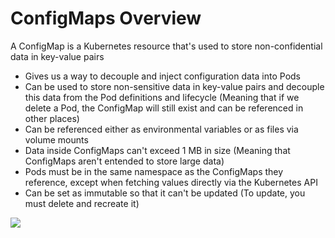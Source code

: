 # ConfigMaps Overview

A ConfigMap is a Kubernetes resource that's used to store non-confidential data in key-value pairs

* Gives us a way to decouple and inject configuration data into Pods
* Can be used to store non-sensitive data in key-value pairs and decouple this data from the Pod definitions and lifecycle (Meaning that if we delete a Pod, the ConfigMap will still exist and can be referenced in other places)
* Can be referenced either as environmental variables or as files via volume mounts
* Data inside ConfigMaps can't exceed 1 MB in size (Meaning that ConfigMaps aren't entended to store large data)
* Pods must be in the same namespace as the ConfigMaps they reference, except when fetching values directly via the Kubernetes API
* Can be set as immutable so that it can't be updated (To update, you must delete and recreate it)

![](https://github.com/JonmarCorpuz/SecondBrain/blob/main/Assets/Whitespace.png)
